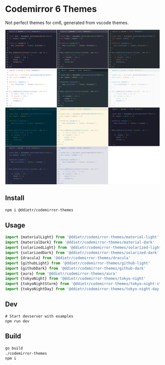 # Codemirror 6 Themes

Not perfect themes for cm6, generated from vscode themes.

![](./screenshot.png)

## Install

```bash
npm i @ddietr/codemirror-themes
```

## Usage

```javascript
import {materialLight} from '@ddietr/codemirror-themes/material-light'
import {materialDark} from '@ddietr/codemirror-themes/material-dark'
import {solarizedLight} from '@ddietr/codemirror-themes/solarized-light'
import {solarizedDark} from '@ddietr/codemirror-themes/solarized-dark'
import {dracula} from '@ddietr/codemirror-themes/dracula'
import {githubLight} from '@ddietr/codemirror-themes/github-light'
import {githubDark} from '@ddietr/codemirror-themes/github-dark'
import {aura} from '@ddietr/codemirror-themes/aura'
import {tokyoNight} from '@ddietr/codemirror-themes/tokyo-night'
import {tokyoNightStorm} from '@ddietr/codemirror-themes/tokyo-night-storm'
import {tokyoNightDay} from '@ddietr/codemirror-themes/tokyo-night-day'
```

## Dev

```
# Start devserver with examples
npm run dev
```

## Build

```bash
go build
./codemirror-themes
npm i
```

